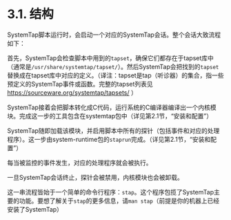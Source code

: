 # 3.1. 结构

SystemTap脚本运行时，会启动一个对应的SystemTap会话。整个会话大致流程如下：

首先，SystemTap会检查脚本中用到的`tapset`，确保它们都存在于tapset库中（通常是`/usr/share/systemtap/tapset/`）。然后SystemTap会把找到的`tapset`替换成在tapset库中对应的定义。（译注：tapset是tap（听诊器）的集合，指一些预定义的SystemTap事件或函数。完整的tapset列表见 https://sourceware.org/systemtap/tapsets/ ）

SystemTap接着会把脚本转化成C代码，运行系统的C编译器编译出一个内核模块。完成这一步的工具包含在systemtap包中（详见第2.1节，“安装和配置”）

SystemTap随即加载该模块，并启用脚本中所有的探针（包括事件和对应的处理程序）。这一步由system-runtime包的`staprun`完成。（详见第2.1节，“安装和配置”）

每当被监控的事件发生，对应的处理程序就会被执行。

一旦SystemTap会话终止，探针会被禁用，内核模块也会被卸载。

这一串流程皆始于一个简单的命令行程序：`stap`。这个程序包揽了SystemTap主要的功能。要想了解关于`stap`的更多信息，请`man stap`（前提是你的机器上已经安装了SystemTap）
